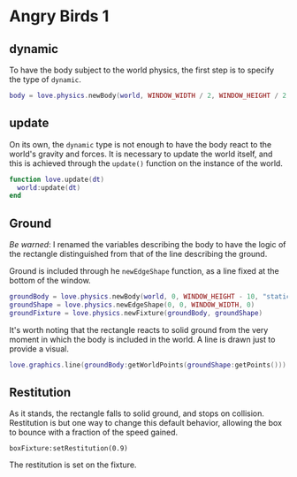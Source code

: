 # Angry Birds 1

## dynamic

To have the body subject to the world physics, the first step is to specify the type of `dynamic`.

```lua
body = love.physics.newBody(world, WINDOW_WIDTH / 2, WINDOW_HEIGHT / 2, "dynamic")
```

## update

On its own, the `dynamic` type is not enough to have the body react to the world's gravity and forces. It is necessary to update the world itself, and this is achieved through the `update()` function on the instance of the world.

```lua
function love.update(dt)
  world:update(dt)
end
```

## Ground

_Be warned_: I renamed the variables describing the body to have the logic of the rectangle distinguished from that of the line describing the ground.

Ground is included through he `newEdgeShape` function, as a line fixed at the bottom of the window.

```lua
groundBody = love.physics.newBody(world, 0, WINDOW_HEIGHT - 10, "static")
groundShape = love.physics.newEdgeShape(0, 0, WINDOW_WIDTH, 0)
groundFixture = love.physics.newFixture(groundBody, groundShape)
```

It's worth noting that the rectangle reacts to solid ground from the very moment in which the body is included in the world. A line is drawn just to provide a visual.

```lua
love.graphics.line(groundBody:getWorldPoints(groundShape:getPoints()))
```

## Restitution

As it stands, the rectangle falls to solid ground, and stops on collision. Restitution is but one way to change this default behavior, allowing the box to bounce with a fraction of the speed gained.

```lya
boxFixture:setRestitution(0.9)
```

The restitution is set on the fixture.
